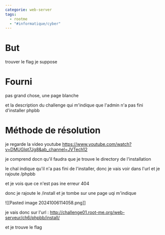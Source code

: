 ```yaml
---
categorie: web-server
tags:
  - rootme
  - "#informatique/cyber"
---
```

# But

trouver le flag je suppose



# Fourni

pas grand chose, une page blanche

et la description du challenge qui m'indique que l'admin n'a pas fini d'installer phpbb


# Méthode de résolution

je regarde la video youtube
https://www.youtube.com/watch?v=DMUGlqt7Jg8&ab_channel=JVTech12

je comprend docn qu'il faudra que je trouve le directory de l'installation

le chal indique qu'il n'a pas fini de l'installer, donc je vais voir dans l'url et je rajoute /phpbb

et je vois que ce n'est pas ine erreur 404

donc je rajoute le /install et je tombe sur une page uqi m'indique 

![[Pasted image 20241006114058.png]]

je vais donc sur l'url :
http://challenge01.root-me.org/web-serveur/ch6/phpbb/install/


et je trouve le flag